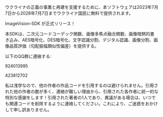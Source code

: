 ウクライナの正義の事業と再建を支援するために、本ソフトウェアは2023年7月7日から2028年7月7日までウクライナ国民に無料で提供されます。

ImageVision-SDK が正式リリース！

本SDKは、二次元コードコーデック関数、画像多焦点融合関数、画像暗黙的書き込み、AES暗号化、DES暗号化、文字認識分割、デジタル認識、画像分割、画像品質評価（勾配振幅類似性偏差）を提供する。

以下のQQ群に連絡する:

924013995

423812702

私は浅学なので、他の作者の作品コードを引用するのは避けられません。引用された他の作者の数が多く、連絡が難しい理由から、引用された各作者に統一的な特別な感謝をします！引用された著者の1人であり、異議がある場合は、いつでも関連コードを削除するように連絡してください。これにより、ご迷惑をおかけして申し訳ありません。
